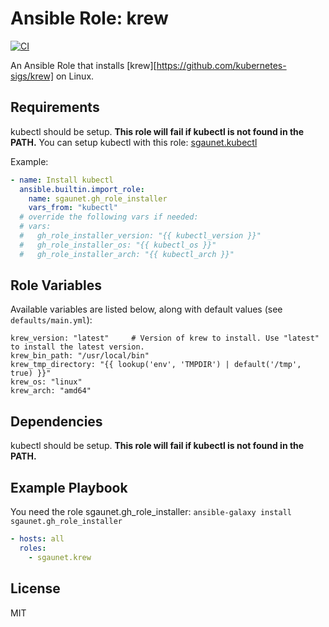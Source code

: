 
# Ansible Role: krew

[![CI](https://github.com/sgaunet/ansible-role-krew/workflows/CI/badge.svg)](https://github.com/sgaunet/ansible-role-krew/actions?query=workflow%3ACI)

An Ansible Role that installs [krew][https://github.com/kubernetes-sigs/krew] on Linux.

## Requirements

kubectl should be setup. **This role will fail if kubectl is not found in the PATH.**
You can setup kubectl with this role: [sgaunet.kubectl](https://github.com/sgaunet/ansible-role-gh-release-installer)

Example:

```yaml
- name: Install kubectl
  ansible.builtin.import_role:
    name: sgaunet.gh_role_installer
    vars_from: "kubectl"
  # override the following vars if needed:
  # vars:
  #   gh_role_installer_version: "{{ kubectl_version }}"
  #   gh_role_installer_os: "{{ kubectl_os }}"
  #   gh_role_installer_arch: "{{ kubectl_arch }}"
```

## Role Variables

Available variables are listed below, along with default values (see `defaults/main.yml`):

    krew_version: "latest"     # Version of krew to install. Use "latest" to install the latest version.
    krew_bin_path: "/usr/local/bin"
    krew_tmp_directory: "{{ lookup('env', 'TMPDIR') | default('/tmp', true) }}"
    krew_os: "linux"
    krew_arch: "amd64"

## Dependencies

kubectl should be setup. **This role will fail if kubectl is not found in the PATH.**

## Example Playbook

You need the role sgaunet.gh_role_installer: `ansible-galaxy install sgaunet.gh_role_installer`

```yaml
- hosts: all
  roles:
    - sgaunet.krew
```

## License

MIT

